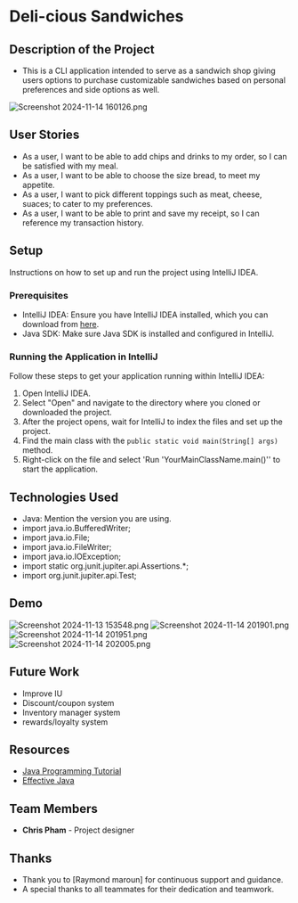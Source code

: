 # Deli-cious Sandwiches

## Description of the Project

- This is a CLI application intended to serve as a sandwich shop giving users options to purchase customizable sandwiches based on personal preferences and side options as well.

![Screenshot 2024-11-14 160126.png](Screenshot%202024-11-14%20160126.png)

## User Stories

- As a user, I want to be able to add chips and drinks to my order, so I can be satisfied with my meal.
- As a user, I want to be able to choose the size bread, to meet my appetite.
- As a user, I want to pick different toppings such as meat, cheese, suaces; to cater to my preferences.
- As a user, I want to be able to print and save my receipt, so I can reference my transaction history.

## Setup

Instructions on how to set up and run the project using IntelliJ IDEA.

### Prerequisites

- IntelliJ IDEA: Ensure you have IntelliJ IDEA installed, which you can download from [here](https://www.jetbrains.com/idea/download/).
- Java SDK: Make sure Java SDK is installed and configured in IntelliJ.

### Running the Application in IntelliJ

Follow these steps to get your application running within IntelliJ IDEA:

1. Open IntelliJ IDEA.
2. Select "Open" and navigate to the directory where you cloned or downloaded the project.
3. After the project opens, wait for IntelliJ to index the files and set up the project.
4. Find the main class with the `public static void main(String[] args)` method.
5. Right-click on the file and select 'Run 'YourMainClassName.main()'' to start the application.

## Technologies Used

- Java: Mention the version you are using.
- import java.io.BufferedWriter; 
- import java.io.File; 
- import java.io.FileWriter; 
- import java.io.IOException;
- import static org.junit.jupiter.api.Assertions.*; 
- import org.junit.jupiter.api.Test;

## Demo

![Screenshot 2024-11-13 153548.png](Screenshot%202024-11-13%20153548.png)
![Screenshot 2024-11-14 201901.png](Screenshot%202024-11-14%20201901.png)
![Screenshot 2024-11-14 201951.png](Screenshot%202024-11-14%20201951.png)
![Screenshot 2024-11-14 202005.png](Screenshot%202024-11-14%20202005.png)

## Future Work

- Improve IU
- Discount/coupon system
- Inventory manager system
- rewards/loyalty system

## Resources

- [Java Programming Tutorial](https://www.example.com)
- [Effective Java](https://www.example.com)

## Team Members

- **Chris Pham** - Project designer

## Thanks

- Thank you to [Raymond maroun] for continuous support and guidance.
- A special thanks to all teammates for their dedication and teamwork.
